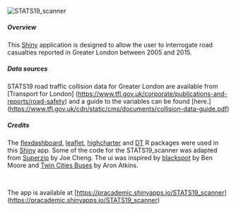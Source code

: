 ![STATS19_scanner](https://github.com/rcatlord/shinyapps/blob/master/GIFs/STATS19_scanner.gif)

##### Overview
This [Shiny](https://cran.r-project.org/web/packages/shiny/index.html) application is designed to allow the user to interrogate road casualties reported in Greater London between 2005 and 2015.

##### Data sources
STATS19 road traffic collision data for Greater London are available from [Transport for London]
(https://www.tfl.gov.uk/corporate/publications-and-reports/road-safety) and a guide to the variables can be found [here.] (https://www.tfl.gov.uk/cdn/static/cms/documents/collision-data-guide.pdf)

##### Credits
The [flexdashboard](https://cran.r-project.org/web/packages/flexdashboard/index.html), [leaflet](https://cran.r-project.org/web/packages/leaflet/index.html"), [highcharter](https://cran.r-project.org/web/packages/highcharter/index.html) and [DT](https://cran.r-project.org/web/packages/DT/index.html) R packages were used in this [Shiny](https://cran.r-project.org/web/packages/shiny/index.html) app. Some of the code for the STATS19_scanner was adapted from
[Superzip](http://shiny.rstudio.com/gallery/superzip-example.html) by Joe Cheng. The ui was inspired by [blackspot](http://blackspot.org.uk) by Ben Moore and [Twin Cities Buses](https://gallery.shinyapps.io/086-bus-dashboard/) by Aron Atkins.

<br>

The app is available at [https://pracademic.shinyapps.io/STATS19_scanner] (https://pracademic.shinyapps.io/STATS19_scanner)
